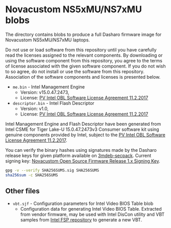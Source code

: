 # Novacustom NS5xMU/NS7xMU blobs

The directory contains blobs to produce a full Dasharo firmware image
for Novacustom NS5xMU/NS7xMU laptops.

Do not use or load software from this repository until you have carefully read
the licenses assigned to the relevant components. By downloading or using the
software component from this repository, you agree to the terms of license
associated with the given software component. If you do not wish to so agree,
do not install or use the software from this repository. Association of the
software components and licenses is presented below.

* `me.bin` - Intel Management Engine
  - Version: v15.0.47.2473,
  - License: [PV Intel OBL Software License Agreement 11.2.2017][INTEL SLA]
* `descriptor.bin` - Intel Flash Descriptor
  - Version: v1.0,
  - License: [PV Intel OBL Software License Agreement 11.2.2017][INTEL SLA]

Intel Management Engine and Flash Descriptor have been generated from Intel
CSME for Tiger Lake-U 15.0.47.2473v3 Consumer software kit using genuine
components provided by Intel, subject to the
[PV Intel OBL Software License Agreement 11.2.2017][INTEL SLA].

You can verify the binary hashes using signatures made by the Dasharo release
keys for given platform available on [3mdeb-secpack](https://github.com/3mdeb/3mdeb-secpack).
Current signing key:
[Novacustom Open Source Firmware Release 1.x Signing Key][KEY].

```bash
gpg -v --verify SHA256SUMS.sig SHA256SUMS
sha256sum -c SHA256SUMS
```

[INTEL SLA]: ../../licenses/pv%20intel%20obl%20software%20license%20agreement%2011.2.2017.pdf
[KEY]: https://github.com/3mdeb/3mdeb-secpack/blob/master/customer-keys/novacustom/novacustom-open-source-firmware-release-1.x-key.asc

## Other files

* `vbt.sjf` - Configuration parameters for Intel Video BIOS Table blob
  - Configuration data for generating Intel Video BIOS Table. Extracted from
    vendor firmware, may be used with Intel DisCon utility and VBT samples from
    [Intel FSP repository](https://github.com/intel/FSP/tree/master/TigerLakeFspBinPkg/Client/SampleCode/Vbt)
    to generate a new VBT.
